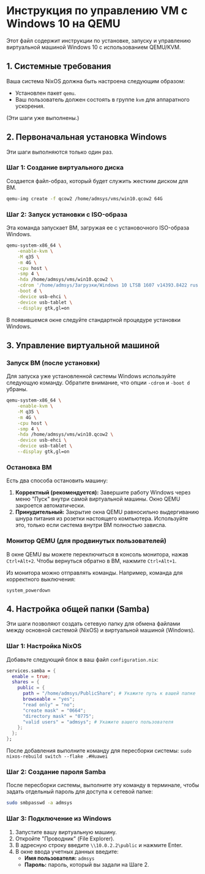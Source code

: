 # Инструкция по управлению VM с Windows 10 на QEMU

Этот файл содержит инструкции по установке, запуску и управлению виртуальной машиной Windows 10 с использованием QEMU/KVM.

## 1. Системные требования

Ваша система NixOS должна быть настроена следующим образом:

- Установлен пакет `qemu`.
- Ваш пользователь должен состоять в группе `kvm` для аппаратного ускорения.

(Эти шаги уже выполнены.)

## 2. Первоначальная установка Windows

Эти шаги выполняются только один раз.

### Шаг 1: Создание виртуального диска

Создается файл-образ, который будет служить жестким диском для ВМ.

```bash
qemu-img create -f qcow2 /home/admsys/vms/win10.qcow2 64G
```

### Шаг 2: Запуск установки с ISO-образа

Эта команда запускает ВМ, загружая ее с установочного ISO-образа Windows.

```bash
qemu-system-x86_64 \
    -enable-kvm \
    -M q35 \
    -m 4G \
    -cpu host \
    -smp 4 \
    -hda /home/admsys/vms/win10.qcow2 \
    -cdrom '/home/admsys/Загрузки/Windows 10 LTSB 1607 v14393.8422 rus x64 SuperLite by Revision.iso' \
    -boot d \
    -device usb-ehci \
    -device usb-tablet \
    --display gtk,gl=on
```

В появившемся окне следуйте стандартной процедуре установки Windows.

## 3. Управление виртуальной машиной

### Запуск ВМ (после установки)

Для запуска уже установленной системы Windows используйте следующую команду. Обратите внимание, что опции `-cdrom` и `-boot d` убраны.

```bash
qemu-system-x86_64 \
    -enable-kvm \
    -M q35 \
    -m 4G \
    -cpu host \
    -smp 4 \
    -hda /home/admsys/vms/win10.qcow2 \
    -device usb-ehci \
    -device usb-tablet \
    --display gtk,gl=on
```

### Остановка ВМ

Есть два способа остановить машину:

1.  **Корректный (рекомендуется):** Завершите работу Windows через меню "Пуск" внутри самой виртуальной машины. Окно QEMU закроется автоматически.
2.  **Принудительный:** Закрытие окна QEMU равносильно выдергиванию шнура питания из розетки настоящего компьютера. Используйте это, только если система внутри ВМ полностью зависла.

### Монитор QEMU (для продвинутых пользователей)

В окне QEMU вы можете переключиться в консоль монитора, нажав `Ctrl+Alt+2`. Чтобы вернуться обратно в ВМ, нажмите `Ctrl+Alt+1`.

Из монитора можно отправлять команды. Например, команда для корректного выключения:

```
system_powerdown
```

## 4. Настройка общей папки (Samba)

Эти шаги позволяют создать сетевую папку для обмена файлами между основной системой (NixOS) и виртуальной машиной (Windows).

### Шаг 1: Настройка NixOS

Добавьте следующий блок в ваш файл `configuration.nix`:

```nix
services.samba = {
  enable = true;
  shares = {
    public = {
      path = "/home/admsys/PublicShare"; # Укажите путь к вашей папке
      browseable = "yes";
      "read only" = "no";
      "create mask" = "0664";
      "directory mask" = "0775";
      "valid users" = "admsys"; # Укажите вашего пользователя
    };
  };
};
```

После добавления выполните команду для пересборки системы:
`sudo nixos-rebuild switch --flake .#Huawei`

### Шаг 2: Создание пароля Samba

После пересборки системы, выполните эту команду в терминале, чтобы задать отдельный пароль для доступа к сетевой папке:

```bash
sudo smbpasswd -a admsys
```

### Шаг 3: Подключение из Windows

1.  Запустите вашу виртуальную машину.
2.  Откройте "Проводник" (File Explorer).
3.  В адресную строку введите `\\10.0.2.2\public` и нажмите Enter.
4.  В окне ввода учетных данных введите:
    *   **Имя пользователя:** `admsys`
    *   **Пароль:** пароль, который вы задали на Шаге 2.